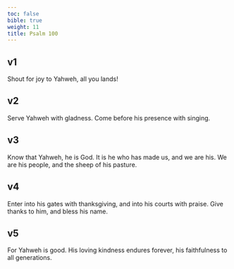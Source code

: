 ```yaml
---
toc: false
bible: true
weight: 11
title: Psalm 100
---
```




## v1 
Shout for joy to Yahweh, all you lands! 

## v2 
Serve Yahweh with gladness. Come before his presence with singing. 

## v3 
Know that Yahweh, he is God. It is he who has made us, and we are his. We are his people, and the sheep of his pasture. 

## v4 
Enter into his gates with thanksgiving, and into his courts with praise. Give thanks to him, and bless his name. 

## v5 
For Yahweh is good. His loving kindness endures forever, his faithfulness to all generations.
